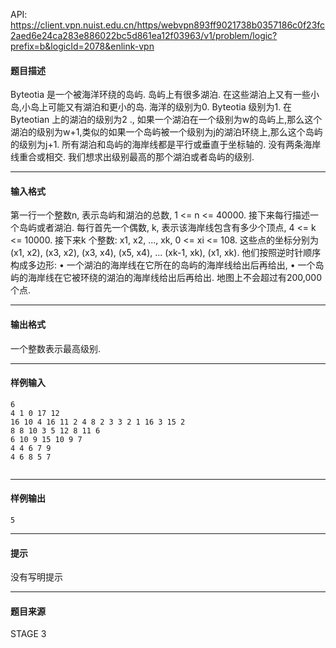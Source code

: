 API: https://client.vpn.nuist.edu.cn/https/webvpn893ff9021738b0357186c0f23fc2aed6e24ca283e886022bc5d861ea12f03963/v1/problem/logic?prefix=b&logicId=2078&enlink-vpn

#### 题目描述

Byteotia 是一个被海洋环绕的岛屿. 岛屿上有很多湖泊. 在这些湖泊上又有一些小岛,小岛上可能又有湖泊和更小的岛. 海洋的级别为0. Byteotia 级别为1. 在Byteotian 上的湖泊的级别为2 ., 如果一个湖泊在一个级别为w的岛屿上,那么这个湖泊的级别为w+1,类似的如果一个岛屿被一个级别为j的湖泊环绕上,那么这个岛屿的级别为j+1. 所有湖泊和岛屿的海岸线都是平行或垂直于坐标轴的. 没有两条海岸线重合或相交. 我们想求出级别最高的那个湖泊或者岛屿的级别.

---

#### 输入格式

第一行一个整数n, 表示岛屿和湖泊的总数, 1 <= n <= 40000. 接下来每行描述一个岛屿或者湖泊. 每行首先一个偶数, k, 表示该海岸线包含有多少个顶点, 4 <= k <= 10000. 接下来k 个整数: x1, x2, ..., xk, 0 <= xi <= 108. 这些点的坐标分别为(x1, x2), (x3, x2), (x3, x4), (x5, x4), ... (xk-1, xk), (x1, xk). 他们按照逆时针顺序构成多边形: • 一个湖泊的海岸线在它所在的岛屿的海岸线给出后再给出, • 一个岛屿的海岸线在它被环绕的湖泊的海岸线给出后再给出. 地图上不会超过有200,000 个点.

---

#### 输出格式

一个整数表示最高级别.

---

#### 样例输入
```
6
4 1 0 17 12
16 10 4 16 11 2 4 8 2 3 3 2 1 16 3 15 2
8 8 10 3 5 12 8 11 6
6 10 9 15 10 9 7
4 4 6 7 9
4 6 8 5 7


```

---

#### 样例输出
```
5

```

---

#### 提示

没有写明提示

---

#### 题目来源

STAGE 3
